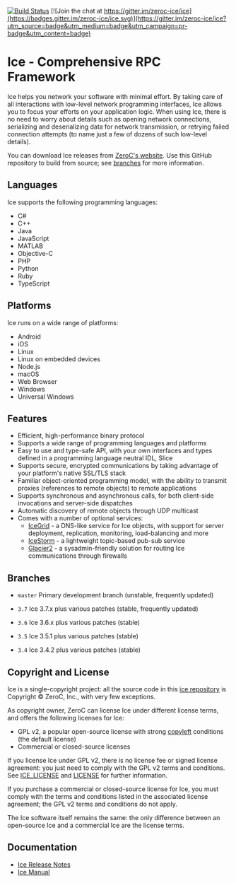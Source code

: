[![Build Status](https://travis-ci.org/zeroc-ice/ice.svg?branch=3.7)](https://travis-ci.org/zeroc-ice/ice) [![Join the chat at https://gitter.im/zeroc-ice/ice](https://badges.gitter.im/zeroc-ice/ice.svg)](https://gitter.im/zeroc-ice/ice?utm_source=badge&utm_medium=badge&utm_campaign=pr-badge&utm_content=badge)

# Ice - Comprehensive RPC Framework

Ice helps you network your software with minimal effort. By taking care of all
interactions with low-level network programming interfaces, Ice allows you to focus
your efforts on your application logic. When using Ice, there is no need to worry
about details such as opening network connections, serializing and deserializing
data for network transmission, or retrying failed connection attempts (to name just
a few of dozens of such low-level details).

You can download Ice releases from [ZeroC's website](https://zeroc.com/downloads/ice).
Use this GitHub repository to build from source; see [branches](#branches) for more
information.

## Languages

Ice supports the following programming languages:

- C#
- C++
- Java
- JavaScript
- MATLAB
- Objective-C
- PHP
- Python
- Ruby
- TypeScript

## Platforms

Ice runs on a wide range of platforms:

- Android
- iOS
- Linux
- Linux on embedded devices
- Node.js
- macOS
- Web Browser
- Windows
- Universal Windows

## Features

- Efficient, high-performance binary protocol
- Supports a wide range of programming languages and platforms
- Easy to use and type-safe API, with your own interfaces and types defined in
  a programming language neutral IDL, Slice
- Supports secure, encrypted communications by taking advantage of your
  platform's native SSL/TLS stack
- Familiar object-oriented programming model, with the ability to transmit
  proxies (references to remote objects) to remote applications
- Supports synchronous and asynchronous calls, for both client-side invocations
  and server-side dispatches
- Automatic discovery of remote objects through UDP multicast
- Comes with a number of optional services:
    - [IceGrid](https://zeroc.com/products/ice/services/icegrid) - a DNS-like
    service for Ice objects, with support for server deployment, replication,
    monitoring, load-balancing and more
    - [IceStorm](https://zeroc.com/products/ice/services/icestorm) - a
    lightweight topic-based pub-sub service
    - [Glacier2](https://zeroc.com/products/ice/services/glacier2) - a
    sysadmin-friendly solution for routing Ice communications through firewalls

## Branches

- `master`
  Primary development branch (unstable, frequently updated)

- `3.7`
  Ice 3.7.x plus various patches (stable, frequently updated)

- `3.6`
  Ice 3.6.x plus various patches (stable)

- `3.5`
  Ice 3.5.1 plus various patches (stable)

- `3.4`
  Ice 3.4.2 plus various patches (stable)

## Copyright and License

Ice is a single-copyright project: all the source code in this [ice
repository](https://github.com/zeroc-ice/ice) is Copyright &copy; ZeroC, Inc.,
with very few exceptions.

As copyright owner, ZeroC can license Ice under different license terms, and
offers the following licenses for Ice:
- GPL v2, a popular open-source license with strong
[copyleft](http://en.wikipedia.org/wiki/Copyleft) conditions (the default
license)
- Commercial or closed-source licenses

If you license Ice under GPL v2, there is no license fee or signed license
agreement: you just need to comply with the GPL v2 terms and conditions. See
[ICE_LICENSE](./ICE_LICENSE) and [LICENSE](./LICENSE) for further information.

If you purchase a commercial or closed-source license for Ice, you must comply
with the terms and conditions listed in the associated license agreement; the
GPL v2 terms and conditions do not apply.

The Ice software itself remains the same: the only difference between an open-source
Ice and a commercial Ice are the license terms.

## Documentation

- [Ice Release Notes](https://doc.zeroc.com/rel/ice-releases/ice-3-7/ice-3-7-3-release-notes)
- [Ice Manual](https://doc.zeroc.com/ice/3.7/)
